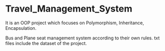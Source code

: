 # Travel_Management_System

It is an OOP project which focuses on Polymorphism, Inheritance, Encapsulation.

Bus and Plane seat management system according to their own rules. txt files include the dataset of the project.
